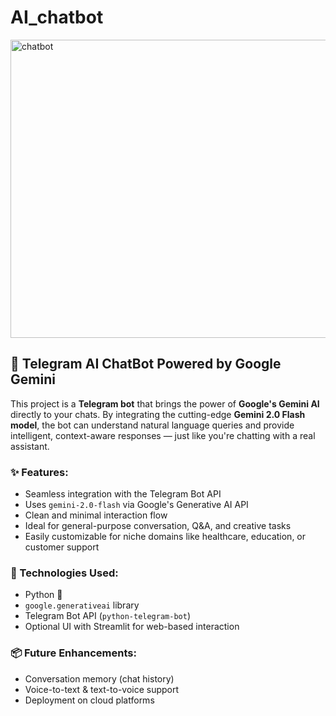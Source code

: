 # AI_chatbot
<img width="736" height="477" alt="chatbot" src="https://github.com/user-attachments/assets/8d55bb0c-9d46-48a3-a2b8-d56e6ba0e19a" />

## 🤖 Telegram AI ChatBot Powered by Google Gemini

This project is a **Telegram bot** that brings the power of **Google's Gemini AI** directly to your chats. By integrating the cutting-edge **Gemini 2.0 Flash model**, the bot can understand natural language queries and provide intelligent, context-aware responses — just like you're chatting with a real assistant.

### ✨ Features:
- Seamless integration with the Telegram Bot API  
- Uses `gemini-2.0-flash` via Google's Generative AI API  
- Clean and minimal interaction flow  
- Ideal for general-purpose conversation, Q&A, and creative tasks  
- Easily customizable for niche domains like healthcare, education, or customer support

### 🚀 Technologies Used:
- Python 🐍  
- `google.generativeai` library  
- Telegram Bot API (`python-telegram-bot`)  
- Optional UI with Streamlit for web-based interaction

### 📦 Future Enhancements:
- Conversation memory (chat history)
- Voice-to-text & text-to-voice support
- Deployment on cloud platforms

